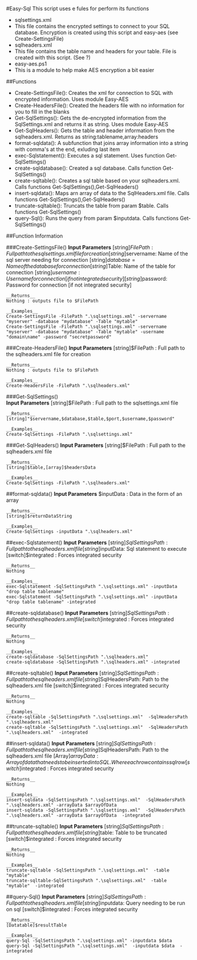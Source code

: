 #Easy-Sql
This script uses e fules for perform its functions
- sqlsettings.xml
 - This file contains the encrypted settings to connect to your SQL database. Encryption is created using this script and easy-aes (see Create-SettingsFile)
- sqlheaders.xml
 - This file contains the table name and headers for your table. File is created with this script. (See ?)
- easy-aes.ps1
 - This is a module to help make AES encryption a bit easier

##Functions
- Create-SettingsFile():  Creates the xml for connection to SQL with encrypted information. Uses module Easy-AES
- Create-HeadersFile(): Created the headers file with no information for you to fill in the blanks
- Get-SqlSettings(): Gets the de-encrypted information from the SqlSettings.xml and returns it as  string. Uses module Easy-AES
- Get-SqlHeaders(): Gets the table and header information from the sqlheaders.xml. Returns as string:tablename,array:headers
- format-sqldata(): A subfunction that joins array information into a string with comma's at the end, exluding last item
- exec-Sqlstatement(): Executes a sql statement. Uses function Get-SqlSettings()
- create-sqldatabase(): Created a sql database. Calls function Get-SqlSettings()
- create-sqltable(): Creates a sql table based on your sqlheaders.xml. Calls functions  Get-SqlSettings(),Get-SqlHeaders()
- insert-sqldata(): Maps arn array of data to the SqlHeaders.xml file. Calls functions  Get-SqlSettings(),Get-SqlHeaders()
- truncate-sqltable(): Truncats the table from param $table. Calls functions  Get-SqlSettings()
- query-Sql(): Runs the query from param $inputdata. Calls functions  Get-SqlSettings()

##Function Information

###Create-SettingsFile()
	__Input Parameters__
	[string]$FilePath : Full path to the sqlsettings.xml file for creation
    [string]$servername: Name of the sql server needing for connection
    [string]$database= Name of the database for connection
    [string]$Table: Name of the table for connection
    [string]$username: Username for connection [if not integrated security]
    [string]$password: Password for connection [if not integrated security]
	
	__Returns__
	Nothing : outputs file to $FilePath
	
	__Examples__
	Create-SettingsFile -FilePath ".\sqlsettings.xml" -servername "myserver" -database "mydatabase" -Table "mytable" 
	Create-SettingsFile -FilePath ".\sqlsettings.xml" -servername "myserver" -database "mydatabase" -Table "mytable" -username "domain\name" -password "secretpassword"
	
###Create-HeadersFile()	
	__Input Parameters__
	[string]$FilePath : Full path to the sqlheaders.xml file for creation
	
	__Returns__
	Nothing : outputs file to $FilePath
	
	__Examples__
	Create-HeadersFile -FilePath ".\sqlheaders.xml"

###Get-SqlSettings()	
	__Input Parameters__
	[string]$FilePath : Full path to the sqlsettings.xml file
	
	__Returns__
	[string]"$servername,$database,$table,$port,$username,$password"
	
	__Examples__
	Create-SqlSettings -FilePath ".\sqlsettings.xml"

###Get-SqlHeaders()	
	__Input Parameters__
	[string]$FilePath : Full path to the sqlheaders.xml file

	__Returns__
	[string]$table,[array]$headersData
	
	__Examples__
	Create-SqlSettings -FilePath ".\sqlheaders.xml"
	
##format-sqldata()
	__Input Parameters__
	$inputData : Data in the form of an array

	__Returns__
	[string]$returnDataString
	
	__Examples__
	Create-SqlSettings -inputData ".\sqlheaders.xml"
	
##exec-Sqlstatement()
	__Input Parameters__
	[string]$SqlSettingsPath: Full path to the sqlheaders.xml file 
    [string]$inputData: Sql statement to execute
    [switch]$integrated : Forces integrated security

	__Returns__
	Nothing
	
	__Examples__
	exec-Sqlstatement -SqlSettingsPath ".\sqlsettings.xml" -inputData "drop table tablename"
	exec-Sqlstatement -SqlSettingsPath ".\sqlsettings.xml" -inputData "drop table tablename" -integrated
	
##create-sqldatabase()
	__Input Parameters__
	[string]$SqlSettingsPath: Full path to the sqlheaders.xml file 
    [switch]$integrated : Forces integrated security

	__Returns__
	Nothing
	
	__Examples__
	create-sqldatabase -SqlSettingsPath ".\sqlheaders.xml" 
	create-sqldatabase -SqlSettingsPath ".\sqlheaders.xml" -integrated
	
##create-sqltable()
	__Input Parameters__
	[string]$SqlSettingsPath: Full path to the sqlheaders.xml file 
	[string]$SqlHeadersPath: Path to the sqlheaders.xml file
    [switch]$integrated : Forces integrated security

	__Returns__
	Nothing
	
	__Examples__
	create-sqltable -SqlSettingsPath ".\sqlsettings.xml"  -SqlHeadersPath ".\sqlheaders.xml" 
	create-sqltable -SqlSettingsPath ".\sqlsettings.xml"  -SqlHeadersPath ".\sqlheaders.xml"  -integrated
	
##insert-sqldata()
	__Input Parameters__
	[string]$SqlSettingsPath: Full path to the sqlheaders.xml file 
	[string]$SqlHeadersPath: Path to the sqlheaders.xml file
	[Array]$arrayData: Array of data that needs to be inserted into SQL. Where each row contains sql row
    [switch]$integrated : Forces integrated security

	__Returns__
	Nothing
	
	__Examples__
	insert-sqldata -SqlSettingsPath ".\sqlsettings.xml"  -SqlHeadersPath ".\sqlheaders.xml" -arrayData $arrayOfData
	insert-sqldata -SqlSettingsPath ".\sqlsettings.xml"  -SqlHeadersPath ".\sqlheaders.xml" -arrayData $arrayOfData  -integrated
	
##truncate-sqltable()
	__Input Parameters__
	[string]$SqlSettingsPath: Full path to the sqlheaders.xml file 
	[string]$table: Table to be truncated
    [switch]$integrated : Forces integrated security

	__Returns__
	Nothing
	
	__Examples__
	truncate-sqltable -SqlSettingsPath ".\sqlsettings.xml"  -table "mytable"
	truncate-sqltable-SqlSettingsPath ".\sqlsettings.xml"  -table "mytable"  -integrated
	
##query-Sql()
	__Input Parameters__
	[string]$SqlSettingsPath: Full path to the sqlheaders.xml file 
	[string]$inputdata: Query needing to be run on sql
    [switch]$integrated : Forces integrated security

	__Returns__
	[Datatable]$resultTable
	
	__Examples__
	query-Sql -SqlSettingsPath ".\sqlsettings.xml" -inputdata $data 
	query-Sql -SqlSettingsPath ".\sqlsettings.xml"  -inputdata $data  -integrated